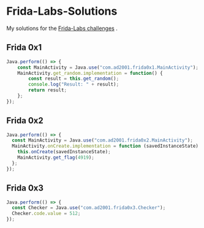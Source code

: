 # Frida-Labs-Solutions

My solutions for the [Frida-Labs challenges](https://github.com/DERE-ad2001/Frida-Labs) .

## Frida 0x1

```javascript
Java.perform(() => {
    const MainActivity = Java.use("com.ad2001.frida0x1.MainActivity");
    MainActivity.get_random.implementation = function() {
        const result = this.get_random();
        console.log("Result: " + result);
        return result;
    };
});
```

## Frida 0x2

```javascript
Java.perform(() => {
  const MainActivity = Java.use("com.ad2001.frida0x2.MainActivity");
  MainActivity.onCreate.implementation = function (savedInstanceState) {
    this.onCreate(savedInstanceState);
    MainActivity.get_flag(4919);
  };
});
```

## Frida 0x3

```javascript
Java.perform(() => {
  const Checker = Java.use("com.ad2001.frida0x3.Checker");
  Checker.code.value = 512;
});
```

